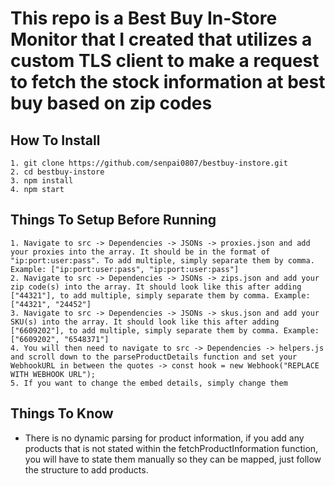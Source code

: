 # This repo is a Best Buy In-Store Monitor that I created that utilizes a custom TLS client to make a request to fetch the stock information at best buy based on zip codes

## How To Install
```
1. git clone https://github.com/senpai0807/bestbuy-instore.git
2. cd bestbuy-instore
3. npm install
4. npm start
```

## Things To Setup Before Running
```
1. Navigate to src -> Dependencies -> JSONs -> proxies.json and add your proxies into the array. It should be in the format of "ip:port:user:pass". To add multiple, simply separate them by comma. Example: ["ip:port:user:pass", "ip:port:user:pass"]
2. Navigate to src -> Dependencies -> JSONs -> zips.json and add your zip code(s) into the array. It should look like this after adding ["44321"], to add multiple, simply separate them by comma. Example: ["44321", "24452"]
3. Navigate to src -> Dependencies -> JSONs -> skus.json and add your SKU(s) into the array. It should look like this after adding ["6609202"], to add multiple, simply separate them by comma. Example: ["6609202", "6548371"]
4. You will then need to navigate to src -> Dependencies -> helpers.js and scroll down to the parseProductDetails function and set your WebhookURL in between the quotes -> const hook = new Webhook("REPLACE WITH WEBHOOK URL");
5. If you want to change the embed details, simply change them
```

## Things To Know
- There is no dynamic parsing for product information, if you add any products that is not stated within the fetchProductInformation function, you will have to state them manually so they can be mapped, just follow the structure to add products.
